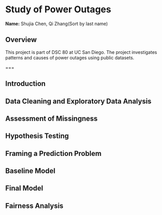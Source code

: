 # Study of Power Outages

**Name:** Shujia Chen, Qi Zhang(Sort by last name)

## Overview

This project is part of DSC 80 at UC San Diego. The project investigates patterns and causes of power outages using public datasets.

===

##  Introduction

## Data Cleaning and Exploratory Data Analysis

## Assessment of Missingness

## Hypothesis Testing

## Framing a Prediction Problem

## Baseline Model

## Final Model

## Fairness Analysis
